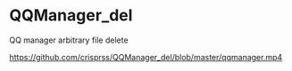 # QQManager_del
QQ manager arbitrary file delete

https://github.com/crisprss/QQManager_del/blob/master/qqmanager.mp4
